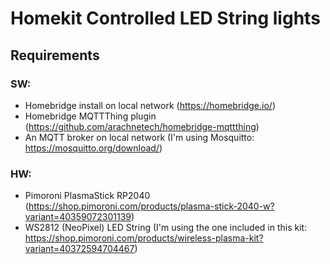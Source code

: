 # Homekit Controlled LED String lights

## Requirements
### SW:
- Homebridge install on local network (https://homebridge.io/)
- Homebridge MQTTThing plugin (https://github.com/arachnetech/homebridge-mqttthing)
- An MQTT broker on local network (I'm using Mosquitto: https://mosquitto.org/download/)

### HW:
- Pimoroni PlasmaStick RP2040 (https://shop.pimoroni.com/products/plasma-stick-2040-w?variant=40359072301139)
- WS2812 (NeoPixel) LED String (I'm using the one included in this kit: https://shop.pimoroni.com/products/wireless-plasma-kit?variant=40372594704467)
